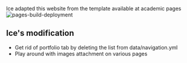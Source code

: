 Ice adapted this website from the template available at academic pages
![pages-build-deployment](https://github.com/academicpages/academicpages.github.io/actions/workflows/pages/pages-build-deployment/badge.svg)

## Ice's modification

* Get rid of portfolio tab by deleting the list from data/navigation.yml
* Play around with images attachment on various pages
